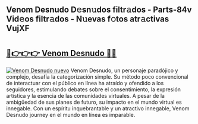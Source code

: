 ## Venom Desnudo D𝚎sn𝚞dos filtr𝚊dos - Parts-84v Vid𝚎os filtr𝚊dos - N𝚞evas f𝚘tos atr𝚊ctivas VujXF

# <h2><a href="http://mb4et4h.tromn.icu/?c=Venom+Desnudo">🔗👉👉👉 Venom Desnudo 🔗🔗</a></h2>

[![Venom Desnudo nuevo](https://i.imgur.com/pEAQMta.gif)](http://mb4et4h.tromn.icu/?c=Venom+Desnudo)
Venom Desnudo, un personaje paradójico y complejo, desafía la categorización simple. Su método poco convencional de interactuar con el público en línea ha atraído y ofendido a los seguidores, estimulando debates sobre el consentimiento, la expresión artística y la esencia de las comunidades virtuales. A pesar de la ambigüedad de sus planes de futuro, su impacto en el mundo virtual es innegable. Con un espíritu inquebrantable y un atractivo innegable, Venom Desnudo journey en el mundo en línea es imparable.
